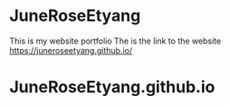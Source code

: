 ﻿# JuneRoseEtyang
This is my website portfolio
The is the link to the website https://juneroseetyang.github.io/
# JuneRoseEtyang.github.io
